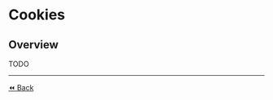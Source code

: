 # Cookies

## Overview
TODO

---

[⏪ Back](https://github.com/madebymutual/GDPR-ePR-Guide/blob/master/en/toc.md)

